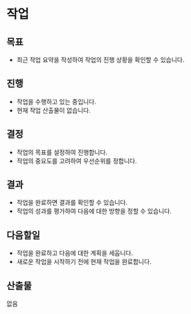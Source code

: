 # 작업
## 목표
- 최근 작업 요약을 작성하여 작업의 진행 상황을 확인할 수 있습니다.

## 진행
- 작업을 수행하고 있는 중입니다.
- 현재 작업 산출물이 없습니다.

## 결정
- 작업의 목표를 설정하여 진행합니다.
- 작업의 중요도를 고려하여 우선순위를 정합니다.

## 결과
- 작업을 완료하면 결과를 확인할 수 있습니다.
- 작업의 성과를 평가하여 다음에 대한 방향을 정할 수 있습니다.

## 다음할일
- 작업을 완료하고 다음에 대한 계획을 세웁니다.
- 새로운 작업을 시작하기 전에 현재 작업을 완료합니다.

## 산출물
없음